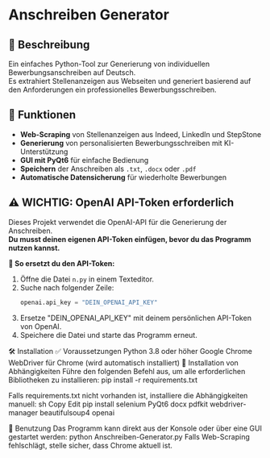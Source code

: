 # Anschreiben Generator

## 📌 Beschreibung
Ein einfaches Python-Tool zur Generierung von individuellen Bewerbungsanschreiben auf Deutsch.  
Es extrahiert Stellenanzeigen aus Webseiten und generiert basierend auf den Anforderungen ein professionelles Bewerbungsschreiben.

## 🚀 Funktionen
- **Web-Scraping** von Stellenanzeigen aus Indeed, LinkedIn und StepStone
- **Generierung** von personalisierten Bewerbungsschreiben mit KI-Unterstützung
- **GUI mit PyQt6** für einfache Bedienung
- **Speichern** der Anschreiben als `.txt`, `.docx` oder `.pdf`
- **Automatische Datensicherung** für wiederholte Bewerbungen

## ⚠️ WICHTIG: OpenAI API-Token erforderlich
Dieses Projekt verwendet die OpenAI-API für die Generierung der Anschreiben.  
**Du musst deinen eigenen API-Token einfügen, bevor du das Programm nutzen kannst.**  

**🔧 So ersetzt du den API-Token:**
1. Öffne die Datei `n.py` in einem Texteditor.
2. Suche nach folgender Zeile:
   ```python
   openai.api_key = "DEIN_OPENAI_API_KEY"

3. Ersetze "DEIN_OPENAI_API_KEY" mit deinem persönlichen API-Token von OpenAI.
4. Speichere die Datei und starte das Programm erneut.

🛠 Installation
✅ Voraussetzungen
Python 3.8 oder höher
Google Chrome
WebDriver für Chrome (wird automatisch installiert)
📌 Installation von Abhängigkeiten
Führe den folgenden Befehl aus, um alle erforderlichen Bibliotheken zu installieren:
pip install -r requirements.txt

Falls requirements.txt nicht vorhanden ist, installiere die Abhängigkeiten manuell: sh Copy Edit
pip install selenium PyQt6 docx pdfkit webdriver-manager beautifulsoup4 openai

🎯 Benutzung
Das Programm kann direkt aus der Konsole oder über eine GUI gestartet werden:
python Anschreiben-Generator.py
Falls Web-Scraping fehlschlägt, stelle sicher, dass Chrome aktuell ist.


